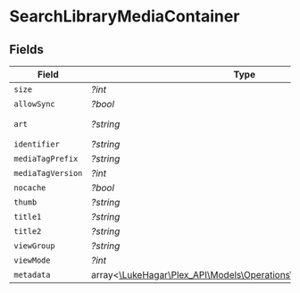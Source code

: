 # SearchLibraryMediaContainer


## Fields

| Field                                                                                                                  | Type                                                                                                                   | Required                                                                                                               | Description                                                                                                            | Example                                                                                                                |
| ---------------------------------------------------------------------------------------------------------------------- | ---------------------------------------------------------------------------------------------------------------------- | ---------------------------------------------------------------------------------------------------------------------- | ---------------------------------------------------------------------------------------------------------------------- | ---------------------------------------------------------------------------------------------------------------------- |
| `size`                                                                                                                 | *?int*                                                                                                                 | :heavy_minus_sign:                                                                                                     | N/A                                                                                                                    | 2                                                                                                                      |
| `allowSync`                                                                                                            | *?bool*                                                                                                                | :heavy_minus_sign:                                                                                                     | N/A                                                                                                                    | false                                                                                                                  |
| `art`                                                                                                                  | *?string*                                                                                                              | :heavy_minus_sign:                                                                                                     | N/A                                                                                                                    | /:/resources/show-fanart.jpg                                                                                           |
| `identifier`                                                                                                           | *?string*                                                                                                              | :heavy_minus_sign:                                                                                                     | N/A                                                                                                                    | com.plexapp.plugins.library                                                                                            |
| `mediaTagPrefix`                                                                                                       | *?string*                                                                                                              | :heavy_minus_sign:                                                                                                     | N/A                                                                                                                    | /system/bundle/media/flags/                                                                                            |
| `mediaTagVersion`                                                                                                      | *?int*                                                                                                                 | :heavy_minus_sign:                                                                                                     | N/A                                                                                                                    | 1698860922                                                                                                             |
| `nocache`                                                                                                              | *?bool*                                                                                                                | :heavy_minus_sign:                                                                                                     | N/A                                                                                                                    | true                                                                                                                   |
| `thumb`                                                                                                                | *?string*                                                                                                              | :heavy_minus_sign:                                                                                                     | N/A                                                                                                                    | /:/resources/show.png                                                                                                  |
| `title1`                                                                                                               | *?string*                                                                                                              | :heavy_minus_sign:                                                                                                     | N/A                                                                                                                    | TV Shows                                                                                                               |
| `title2`                                                                                                               | *?string*                                                                                                              | :heavy_minus_sign:                                                                                                     | N/A                                                                                                                    | Search for ''                                                                                                          |
| `viewGroup`                                                                                                            | *?string*                                                                                                              | :heavy_minus_sign:                                                                                                     | N/A                                                                                                                    | season                                                                                                                 |
| `viewMode`                                                                                                             | *?int*                                                                                                                 | :heavy_minus_sign:                                                                                                     | N/A                                                                                                                    | 65593                                                                                                                  |
| `metadata`                                                                                                             | array<[\LukeHagar\Plex_API\Models\Operations\SearchLibraryMetadata](../../Models/Operations/SearchLibraryMetadata.md)> | :heavy_minus_sign:                                                                                                     | N/A                                                                                                                    |                                                                                                                        |